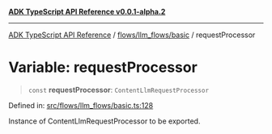 [**ADK TypeScript API Reference v0.0.1-alpha.2**](../../../../README.md)

***

[ADK TypeScript API Reference](../../../../modules.md) / [flows/llm\_flows/basic](../README.md) / requestProcessor

# Variable: requestProcessor

> `const` **requestProcessor**: `ContentLlmRequestProcessor`

Defined in: [src/flows/llm\_flows/basic.ts:128](https://github.com/njraladdin/adk-typescript/blob/main/src/flows/llm_flows/basic.ts#L128)

Instance of ContentLlmRequestProcessor to be exported.
